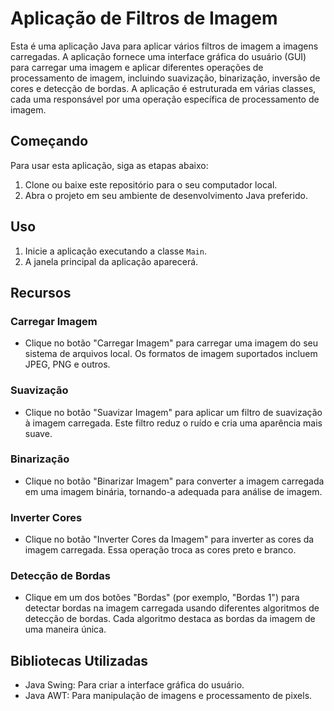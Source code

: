 # Aplicação de Filtros de Imagem

Esta é uma aplicação Java para aplicar vários filtros de imagem a imagens carregadas. A aplicação fornece uma interface gráfica do usuário (GUI) para carregar uma imagem e aplicar diferentes operações de processamento de imagem, incluindo suavização, binarização, inversão de cores e detecção de bordas. A aplicação é estruturada em várias classes, cada uma responsável por uma operação específica de processamento de imagem.

## Começando

Para usar esta aplicação, siga as etapas abaixo:

1. Clone ou baixe este repositório para o seu computador local.
2. Abra o projeto em seu ambiente de desenvolvimento Java preferido.

## Uso

1. Inicie a aplicação executando a classe `Main`.
2. A janela principal da aplicação aparecerá.

## Recursos

### Carregar Imagem
- Clique no botão "Carregar Imagem" para carregar uma imagem do seu sistema de arquivos local. Os formatos de imagem suportados incluem JPEG, PNG e outros.

### Suavização
- Clique no botão "Suavizar Imagem" para aplicar um filtro de suavização à imagem carregada. Este filtro reduz o ruído e cria uma aparência mais suave.

### Binarização
- Clique no botão "Binarizar Imagem" para converter a imagem carregada em uma imagem binária, tornando-a adequada para análise de imagem.

### Inverter Cores
- Clique no botão "Inverter Cores da Imagem" para inverter as cores da imagem carregada. Essa operação troca as cores preto e branco.

### Detecção de Bordas
- Clique em um dos botões "Bordas" (por exemplo, "Bordas 1") para detectar bordas na imagem carregada usando diferentes algoritmos de detecção de bordas. Cada algoritmo destaca as bordas da imagem de uma maneira única.

## Bibliotecas Utilizadas
- Java Swing: Para criar a interface gráfica do usuário.
- Java AWT: Para manipulação de imagens e processamento de pixels.
